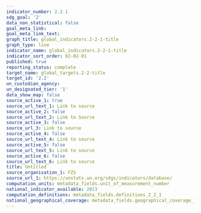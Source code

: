 ```yaml
---
indicator_number: 2.2.1
sdg_goal: '2'
data_non_statistical: false
goal_meta_link:
goal_meta_link_text: 
graph_title: global_indicators.2-2-1-title
graph_type: line
indicator_name: global_indicators.2-2-1-title
indicator_sort_order: 02-02-01
published: true
reporting_status: complete
target_name: global_targets.2-2-title
target_id: '2.2'
un_custodian_agency: 
un_designated_tier: '1'
data_show_map: false
source_active_1: true
source_url_text_1: Link to source
source_active_2: false
source_url_text_2: Link to Source
source_active_3: false
source_url_3: Link to source
source_active_4: false
source_url_text_4: Link to source
source_active_5: false
source_url_text_5: Link to source
source_active_6: false
source_url_text_6: Link to source
title: Untitled
source_organisation_1: FZS
source_url_1: https://unstats.un.org/sdgs/indicators/database/
computation_units: metadata_fields.unit_of_measurement_number
national_indicator_available: 2013
computation_definitions: metadata_fields.definitions_2_2_1
national_geographical_coverage: metadata_fields.geographical_coverage_fbih_cantons
---
```

